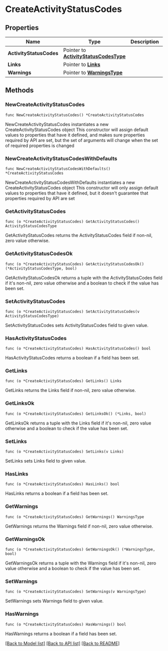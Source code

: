 # CreateActivityStatusCodes

## Properties

Name | Type | Description | Notes
------------ | ------------- | ------------- | -------------
**ActivityStatusCodes** | Pointer to [**ActivityStatusCodesType**](ActivityStatusCodesType.md) |  | [optional] 
**Links** | Pointer to [**Links**](Links.md) |  | [optional] 
**Warnings** | Pointer to [**WarningsType**](WarningsType.md) |  | [optional] 

## Methods

### NewCreateActivityStatusCodes

`func NewCreateActivityStatusCodes() *CreateActivityStatusCodes`

NewCreateActivityStatusCodes instantiates a new CreateActivityStatusCodes object
This constructor will assign default values to properties that have it defined,
and makes sure properties required by API are set, but the set of arguments
will change when the set of required properties is changed

### NewCreateActivityStatusCodesWithDefaults

`func NewCreateActivityStatusCodesWithDefaults() *CreateActivityStatusCodes`

NewCreateActivityStatusCodesWithDefaults instantiates a new CreateActivityStatusCodes object
This constructor will only assign default values to properties that have it defined,
but it doesn't guarantee that properties required by API are set

### GetActivityStatusCodes

`func (o *CreateActivityStatusCodes) GetActivityStatusCodes() ActivityStatusCodesType`

GetActivityStatusCodes returns the ActivityStatusCodes field if non-nil, zero value otherwise.

### GetActivityStatusCodesOk

`func (o *CreateActivityStatusCodes) GetActivityStatusCodesOk() (*ActivityStatusCodesType, bool)`

GetActivityStatusCodesOk returns a tuple with the ActivityStatusCodes field if it's non-nil, zero value otherwise
and a boolean to check if the value has been set.

### SetActivityStatusCodes

`func (o *CreateActivityStatusCodes) SetActivityStatusCodes(v ActivityStatusCodesType)`

SetActivityStatusCodes sets ActivityStatusCodes field to given value.

### HasActivityStatusCodes

`func (o *CreateActivityStatusCodes) HasActivityStatusCodes() bool`

HasActivityStatusCodes returns a boolean if a field has been set.

### GetLinks

`func (o *CreateActivityStatusCodes) GetLinks() Links`

GetLinks returns the Links field if non-nil, zero value otherwise.

### GetLinksOk

`func (o *CreateActivityStatusCodes) GetLinksOk() (*Links, bool)`

GetLinksOk returns a tuple with the Links field if it's non-nil, zero value otherwise
and a boolean to check if the value has been set.

### SetLinks

`func (o *CreateActivityStatusCodes) SetLinks(v Links)`

SetLinks sets Links field to given value.

### HasLinks

`func (o *CreateActivityStatusCodes) HasLinks() bool`

HasLinks returns a boolean if a field has been set.

### GetWarnings

`func (o *CreateActivityStatusCodes) GetWarnings() WarningsType`

GetWarnings returns the Warnings field if non-nil, zero value otherwise.

### GetWarningsOk

`func (o *CreateActivityStatusCodes) GetWarningsOk() (*WarningsType, bool)`

GetWarningsOk returns a tuple with the Warnings field if it's non-nil, zero value otherwise
and a boolean to check if the value has been set.

### SetWarnings

`func (o *CreateActivityStatusCodes) SetWarnings(v WarningsType)`

SetWarnings sets Warnings field to given value.

### HasWarnings

`func (o *CreateActivityStatusCodes) HasWarnings() bool`

HasWarnings returns a boolean if a field has been set.


[[Back to Model list]](../README.md#documentation-for-models) [[Back to API list]](../README.md#documentation-for-api-endpoints) [[Back to README]](../README.md)


